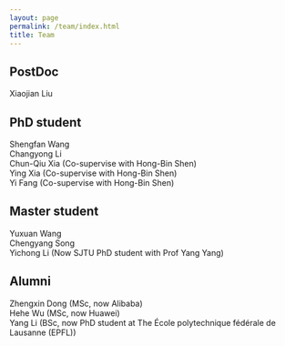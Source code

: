 ```yaml
---
layout: page
permalink: /team/index.html
title: Team
---
```


## PostDoc
Xiaojian Liu <br>

## PhD student
Shengfan Wang <br>
Changyong Li  <br>
Chun-Qiu Xia (Co-supervise with Hong-Bin Shen) <br>
Ying Xia (Co-supervise with Hong-Bin Shen) <br>
Yi Fang (Co-supervise with Hong-Bin Shen) <br>

## Master student
Yuxuan Wang <br>
Chengyang Song <br>
Yichong Li (Now SJTU PhD student with Prof Yang Yang) <br>

## Alumni
Zhengxin Dong (MSc, now Alibaba) <br>
Hehe Wu (MSc, now Huawei) <br>
Yang Li (BSc, now PhD student at The École polytechnique fédérale de Lausanne (EPFL)) <br>
<br>



